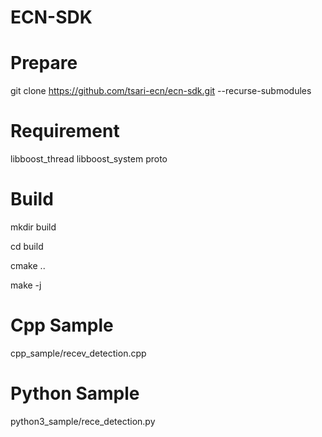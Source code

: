 # ECN-SDK

# Prepare
git clone https://github.com/tsari-ecn/ecn-sdk.git --recurse-submodules

# Requirement
libboost_thread
libboost_system
proto

# Build
  mkdir build

  cd build

  cmake ..

  make -j

# Cpp Sample
cpp_sample/recev_detection.cpp

# Python Sample
python3_sample/rece_detection.py
